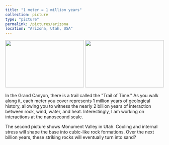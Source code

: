 ```yaml
---
title: "1 meter = 1 million years"
collection: picture
type: "picture"
permalink: /pictures/arizona
location: "Arizona, Utah, USA"
---
```


<img src='/images/pictures/Grandcanyon.png' width='250' height='150'>
<img src='/images/pictures/Rocks.png' width='250' height='150'>


In the Grand Canyon, there is a trail called the "Trail of Time." As you walk along it, each meter you cover represents 1 million years of geological history, allowing you to witness the nearly 2 billion years of interaction between rock, wind, water, and heat. Interestingly, I am working on interactions at the nanosecond scale. 


The second picture shows Monument Valley in Utah. Cooling and internal stress will shape the base into cubic-like rock formations. Over the next billion years, these striking rocks will eventually turn into sand?
